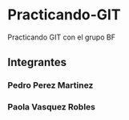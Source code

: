 # Practicando-GIT

Practicando GIT con el grupo BF

## Integrantes

### Pedro Perez Martinez

### Paola Vasquez Robles
